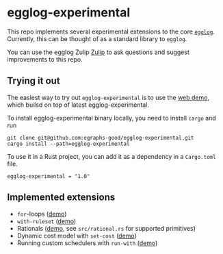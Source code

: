 # egglog-experimental

This repo implements several experimental extensions to the core [`egglog`](https://github.com/egraphs-good/egglog).
Currently, this can be thought of as a standard library to `egglog`.

You can use the egglog Zulip [Zulip](https://egraphs.zulipchat.com/#narrow/stream/375765-egglog) to ask questions and suggest improvements to this repo.

## Trying it out

The easiest way to try out `egglog-experimental` is to use the [web demo](https://egraphs-good.github.io/egglog-demo), which builsd on top of latest egglog-experimental.

To install egglog-experimental binary locally, you need to install `cargo` and run

```
git clone git@github.com:egraphs-good/egglog-experimental.git
cargo install --path=egglog-experimental
```

To use it in a Rust project, you can add it as a dependency in a `Cargo.toml` file.

```
egglog-experimental = "1.0"
```

## Implemented extensions

* `for`-loops ([demo](https://egraphs-good.github.io/egglog-demo/?example=for))
* `with-ruleset` ([demo](https://egraphs-good.github.io/egglog-demo/?example=with-ruleset))
* Rationals ([demo](https://egraphs-good.github.io/egglog-demo/?example=rational), see `src/rational.rs` for supported primitives)
* Dynamic cost model with `set-cost` ([demo](https://egraphs-good.github.io/egglog-demo/?example=05-cost-model-and-extraction))
* Running custom schedulers with `run-with` ([demo](https://egraphs-good.github.io/egglog-demo/?example=math-backoff))
